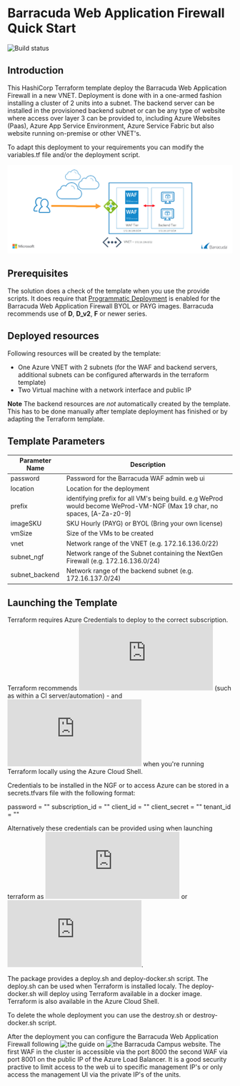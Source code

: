 # Barracuda Web Application Firewall Quick Start

![Build status](https://img.shields.io/vso/build/cudajvhoof/19118fdb-7d82-4c41-a1fd-b16e490dc968/4.svg)

## Introduction
This HashiCorp Terraform template deploy the Barracuda Web Application Firewall in a new VNET. Deployment is done with in a one-armed fashion installing a cluster of 2 units into a subnet. The backend server can be installed in the provisioned backend subnet or can be any type of website where access over layer 3 can be provided to, including Azure Websites (Paas), Azure App Service Environment, Azure Service Fabric but also website running on-premise or other VNET's.

To adapt this deployment to your requirements you can modify the variables.tf file and/or the deployment script.

![WAF Azure Network Architecture](images/waf.png)

## Prerequisites
The solution does a check of the template when you use the provide scripts. It does require that [Programmatic Deployment](https://azure.microsoft.com/en-us/blog/working-with-marketplace-images-on-azure-resource-manager/) is enabled for the Barracuda Web Application Firewall BYOL or PAYG images. Barracuda recommends use of **D**, **D_v2**, **F** or newer series. 

## Deployed resources
Following resources will be created by the template:
- One Azure VNET with 2 subnets (for the WAF and backend servers, additional subnets can be configured afterwards in the terraform template)
- Two Virtual machine with a network interface and public IP

**Note** The backend resources are *not* automatically created by the template. This has to be done manually after template deployment has finished or by adapting the Terraform template.

## Template Parameters
| Parameter Name | Description
|---|---
password | Password for the Barracuda WAF admin web ui
location | Location for the deployment
prefix | identifying prefix for all VM's being build. e.g WeProd would become WeProd-VM-NGF (Max 19 char, no spaces, [A-Za-z0-9]
imageSKU | SKU Hourly (PAYG) or BYOL (Bring your own license)
vmSize | Size of the VMs to be created
vnet | Network range of the VNET (e.g. 172.16.136.0/22)
subnet_ngf | Network range of the Subnet containing the NextGen Firewall (e.g. 172.16.136.0/24)
subnet_backend | Network range of the backend subnet (e.g. 172.16.137.0/24)

## Launching the Template

Terraform requires Azure Credentials to deploy to the correct subscription. Terraform recommends ![using a Service Principal when running in a Shared Environment](https://www.terraform.io/docs/providers/azurerm/authenticating_via_service_principal.html) (such as within a CI server/automation) - and ![authenticating via the Azure CLI](https://www.terraform.io/docs/providers/azurerm/authenticating_via_azure_cli.html) when you're running Terraform locally using the Azure Cloud Shell.

Credentials to be installed in the NGF or to access Azure can be stored in a secrets.tfvars file with the following format:

password        = ""
subscription_id = ""
client_id       = ""
client_secret   = ""
tenant_id       = ""

Alternatively these credentials can be provided using when launching terraform as ![an argument](https://www.terraform.io/intro/getting-started/variables.html) or ![via environment variables](https://www.terraform.io/intro/getting-started/variables.html).

The package provides a deploy.sh and deploy-docker.sh script. The deploy.sh can be used when Terraform is installed localy. The deploy-docker.sh will deploy using Terraform available in a docker image. Terraform is also available in the Azure Cloud Shell. 

To delete the whole deployment you can use the destroy.sh or destroy-docker.sh script.

After the deployment you can configure the Barracuda Web Application Firewall following ![the guide](https://campus.barracuda.com/product/webapplicationfirewall/doc/13861632/barracuda-web-application-firewall-quick-start-guide-microsoft-azure/?sl=AWAwTVaCWVWOJEbev-I2&so=1) on ![the Barracuda Campus website](https://campus.barracuda.com). The first WAF in the cluster is accessible via the port 8000 the second WAF via port 8001 on the public IP of the Azure Load Balancer. It is a good security practive to limit access to the web ui to specific management IP's or only access the management UI via the private IP's of the units.